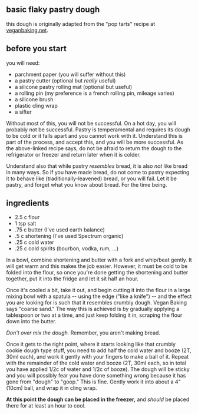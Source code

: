 basic flaky pastry dough
---
this dough is originally adapted from the "pop tarts" recipe at [veganbaking.net](http://www.veganbaking.net/recipes/pastries/strawberry-pop-tarts).

before you start
---
you will need:

- parchment paper (you will suffer without this)
- a pastry cutter (optional but *really* useful)
- a silicone pastry rolling mat (optional but useful)
- a rolling pin (my preference is a french rolling pin, mileage varies)
- a silicone brush
- plastic cling wrap
- a sifter

Without most of this, you will not be successful. On a hot day, you will probably not be successful. Pastry is temperamental and requires its dough to be cold or it falls apart and you cannot work with it. Understand this is part of the process, and accept this, and you will be more successful. As the above-linked recipe says, do not be afraid to return the dough to the refrigerator or freezer and return later when it is colder.

Understand also that while pastry *resembles* bread, it is also *not* like bread in many ways. So if you have made bread, do not come to pastry expecting it to behave like (traditionally-leavened) bread, or you will fail. Let it be pastry, and forget what you know about bread. For the time being.

ingredients
---
- 2.5 c flour
- 1 tsp salt
- .75 c butter (I've used earth balance)
- .5 c shortening (I've used Spectrum organic)
- .25 c cold water
- .25 c cold spirits (bourbon, vodka, rum, &hellip;)

In a bowl, combine shortening and butter with a fork and whip/beat gently. It will get warm and this makes the job easier. However, it must be cold to be folded into the flour, so once you're done getting the shortening and butter together, put it into the fridge and let it sit half an hour.

Once it's cooled a bit, take it out, and begin cutting it into the flour in a large mixing bowl with a spatula -- using the edge ("like a knife") -- and the effect you are looking for is such that it resembles crumbly dough. Vegan Baking says "coarse sand." The way this is achieved is by gradually applying a tablespoon or two at a time, and just keep folding it in, scraping the flour down into the butter.

*Don't over mix the dough.* Remember, you aren't making bread.

Once it gets to the right point, where it starts looking like that crumbly cookie dough type stuff, you need to add half the cold water and booze (2T, 30ml each), and work it gently with your fingers to make a ball of it. Repeat with the remainder of the cold water and booze (2T, 30ml each, so in total you have applied 1/2c of water and 1/2c of booze). The dough will be sticky and you will possibly fear you have done something wrong because it has gone from "dough" to "goop." This is fine. Gently work it into about a 4" (10cm) ball, and wrap it in cling wrap.

**At this point the dough can be placed in the freezer,** and *should* be placed there for at least an hour to cool.
